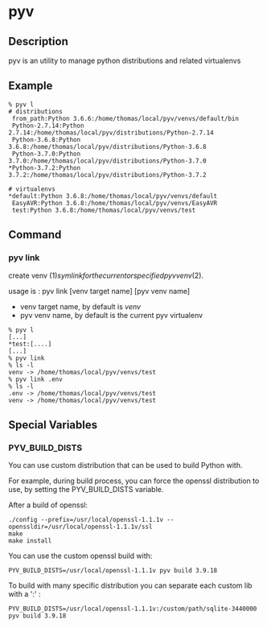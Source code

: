 # pyv

## Description

pyv is an utility to manage python distributions and related virtualenvs

## Example

```
% pyv l
# distributions
 from_path:Python 3.6.6:/home/thomas/local/pyv/venvs/default/bin
 Python-2.7.14:Python 2.7.14:/home/thomas/local/pyv/distributions/Python-2.7.14
 Python-3.6.8:Python 3.6.8:/home/thomas/local/pyv/distributions/Python-3.6.8
 Python-3.7.0:Python 3.7.0:/home/thomas/local/pyv/distributions/Python-3.7.0
*Python-3.7.2:Python 3.7.2:/home/thomas/local/pyv/distributions/Python-3.7.2

# virtualenvs
*default:Python 3.6.8:/home/thomas/local/pyv/venvs/default
 EasyAVR:Python 3.6.8:/home/thomas/local/pyv/venvs/EasyAVR
 test:Python 3.6.8:/home/thomas/local/pyv/venvs/test
```

## Command

### pyv link

create venv ($1) symlink for the current or specified pyv venv ($2).

usage is :  pyv link [venv target name] [pyv venv name]
- venv target name, by default is *venv*
- pyv venv name, by default is the current pyv virtualenv

``` shell
% pyv l
[...]
*test:[....]
[...]
% pyv link
% ls -l
venv -> /home/thomas/local/pyv/venvs/test
% pyv link .env
% ls -l
.env -> /home/thomas/local/pyv/venvs/test
venv -> /home/thomas/local/pyv/venvs/test
```

## Special Variables

### PYV_BUILD_DISTS

You can use custom distribution that can be used to build Python with.

For example, during build process, you can force the openssl distribution to use,
by setting the PYV_BUILD_DISTS variable.

After a build of openssl:

``` shell
./config --prefix=/usr/local/openssl-1.1.1v --openssldir=/usr/local/openssl-1.1.1v/ssl
make
make install
```

You can use the custom openssl build with:

``` shell
PYV_BUILD_DISTS=/usr/local/openssl-1.1.1v pyv build 3.9.18
```

To build with many specific distribution you can separate each custom lib with a ':' :

``` shell
PYV_BUILD_DISTS=/usr/local/openssl-1.1.1v:/custom/path/sqlite-3440000 pyv build 3.9.18
```
